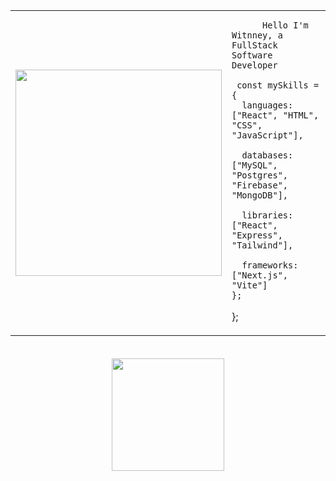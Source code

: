 <table>
    <tr>
        <td>
           <img
            src="https://i.pinimg.com/736x/8c/cc/46/8ccc46c4077dc2c891b53547e5370bff.jpg"
            style="width: 330px;"
          />
        </td>
        <td style="width: 50%; vertical-align: top;">
        <p style="font-family: monospace; font-size: 10px;">

          Hello I'm Witnney, a FullStack Software Developer         
      
  </p>

     const mySkills = {
      languages: ["React", "HTML", "CSS", "JavaScript"],

      databases: ["MySQL", "Postgres", "Firebase", "MongoDB"],

      libraries: ["React", "Express", "Tailwind"],

      frameworks: ["Next.js", "Vite"]
    };

  

};

      
</tr>
</table>

<div style="text-align: center;">
  <img
    height="180em"
    style="margin-top: 20px;"
    src="https://github-readme-stats.vercel.app/api/top-langs/?username=witnneyg&layout=compact&langs_count=16&theme=midnight-purple"
  />
</div>


